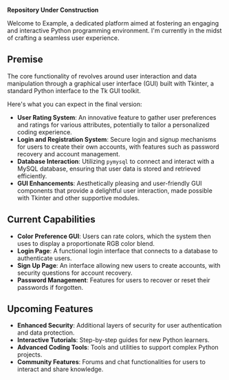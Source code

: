 ****Repository Under Construction****

Welcome to Example, a dedicated platform aimed at fostering an engaging and interactive Python programming environment. I'm currently in the midst of crafting a seamless user experience.
## Premise

The core functionality of revolves around user interaction and data manipulation through a graphical user interface (GUI) built with Tkinter, a standard Python interface to the Tk GUI toolkit.

Here's what you can expect in the final version:

- **User Rating System**: An innovative feature to gather user preferences and ratings for various attributes, potentially to tailor a personalized coding experience.
- **Login and Registration System**: Secure login and signup mechanisms for users to create their own accounts, with features such as password recovery and account management.
- **Database Interaction**: Utilizing `pymysql` to connect and interact with a MySQL database, ensuring that user data is stored and retrieved efficiently.
- **GUI Enhancements**: Aesthetically pleasing and user-friendly GUI components that provide a delightful user interaction, made possible with Tkinter and other supportive modules.

## Current Capabilities

- **Color Preference GUI**: Users can rate colors, which the system then uses to display a proportionate RGB color blend.
- **Login Page**: A functional login interface that connects to a database to authenticate users.
- **Sign Up Page**: An interface allowing new users to create accounts, with security questions for account recovery.
- **Password Management**: Features for users to recover or reset their passwords if forgotten.

## Upcoming Features

- **Enhanced Security**: Additional layers of security for user authentication and data protection.
- **Interactive Tutorials**: Step-by-step guides for new Python learners.
- **Advanced Coding Tools**: Tools and utilities to support complex Python projects.
- **Community Features**: Forums and chat functionalities for users to interact and share knowledge.
